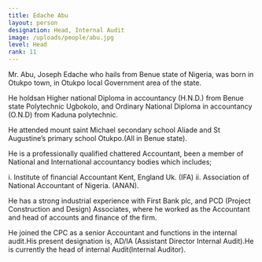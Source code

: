 ```yaml
---
title: Edache Abu
layout: person
designation: Head, Internal Audit
image: /uploads/people/abu.jpg
level: Head
rank: 11
---
```

Mr. Abu, Joseph Edache who hails from Benue state of Nigeria, was born in Otukpo town, in Otukpo local Government area of the state.

He holdsan Higher national Diploma in accountancy (H.N.D.) from Benue state Polytechnic Ugbokolo, and Ordinary National Diploma in accountancy (O.N.D) from Kaduna polytechnic.

He attended mount saint Michael secondary school Aliade and St Augustine’s primary school Otukpo.(All in Benue state).

He is a professionally qualified chattered Accountant, been a member of National and International accountancy bodies which includes;

i. Institute of financial Accountant Kent, England Uk. (IFA) ii. Association of National Accountant of Nigeria. (ANAN).

He has a strong industrial experience with First Bank plc, and PCD (Project Construction and Design) Associates, where he worked as the Accountant and head of accounts and finance of the firm.

He joined the CPC as a senior Accountant and functions in the internal audit.His present designation is, AD/IA (Assistant Director Internal Audit).He is currently the head of internal Audit(Internal Auditor).